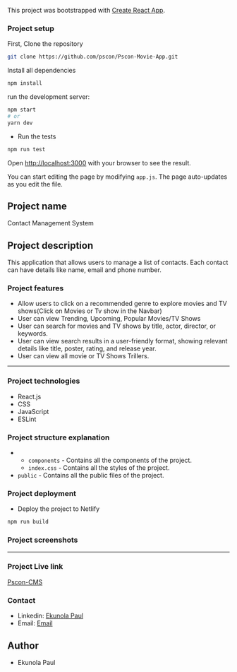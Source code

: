
This project was bootstrapped with [Create React App](https://github.com/facebook/create-react-app).

### Project setup

First, Clone the repository

```bash
git clone https://github.com/pscon/Pscon-Movie-App.git
```

Install all dependencies

```bash
npm install
```

run the development server:

```bash
npm start
# or
yarn dev
```

- Run the tests

```bash
npm run test
```

Open [http://localhost:3000](http://localhost:3000) with your browser to see the result.

You can start editing the page by modifying `app.js`. The page auto-updates as you edit the file.


## Project name

Contact Management System

## Project description

This application that allows users to manage a list of contacts. Each contact can
have details like name, email and phone number.

### Project features

- Allow users to click on a recommended genre to explore movies and TV shows(Click on Movies or Tv show in the Navbar)
- User can view Trending, Upcoming, Popular Movies/TV Shows
- User can search for movies and TV shows by title, actor, director, or keywords.
- User can view search results in a user-friendly format, showing relevant details like title, poster, rating, and release year.
- User can view all movie or TV Shows Trillers.

---

### Project technologies

- React.js
- CSS
- JavaScript
- ESLint

### Project structure explanation

- 
  - `components` - Contains all the components of the project.
  - `index.css` - Contains all the styles of the project.
- `public` - Contains all the public files of the project.

### Project deployment

- Deploy the project to Netlify

```bash
npm run build
```

### Project screenshots


---

### Project Live link

[Pscon-CMS](https://github.com/pscon/CMS-webBridge)

### Contact

- Linkedin: [Ekunola Paul](https://www.linkedin.com/in/ekunola-paul-42712b1aa/)
- Email: [Email](mailto:ekunolapaul@gmail.com)

## Author

- Ekunola Paul
